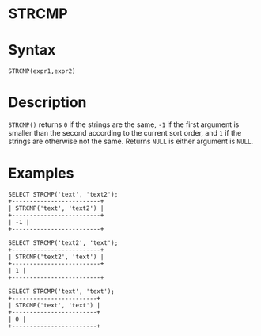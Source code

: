 # STRCMP

#

# Syntax

```
STRCMP(expr1,expr2)
```

#

# Description

`STRCMP()` returns `0` if the strings are the same, `-1` if the first
argument is smaller than the second according to the current sort order,
and `1` if the strings are otherwise not the same. Returns `NULL` is either argument is `NULL`.

#

# Examples

```
SELECT STRCMP('text', 'text2');
+-------------------------+
| STRCMP('text', 'text2') |
+-------------------------+
| -1 |
+-------------------------+

SELECT STRCMP('text2', 'text');
+-------------------------+
| STRCMP('text2', 'text') |
+-------------------------+
| 1 |
+-------------------------+

SELECT STRCMP('text', 'text');
+------------------------+
| STRCMP('text', 'text') |
+------------------------+
| 0 |
+------------------------+
```
